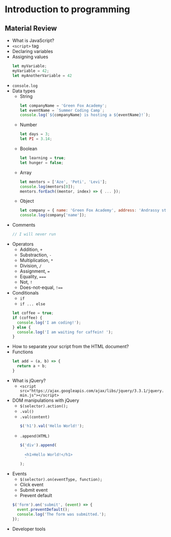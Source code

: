 # Introduction to programming

## Material Review

- What is JavaScript?
- `<script>` tag
- Declaring variables
- Assigning values
  ```javascript
  let myVariable;
  myVariable = 42;
  let myAnotherVariable = 42
  ```
- `console.log`
- Data types
  - String
    ```javascript
    let companyName = 'Green Fox Academy';
    let eventName = `Summer Coding Camp`;
    console.log(`${companyName} is hosting a ${eventName}!`);
    ```
  - Number
    ```javascript
    let days = 3;
    let PI = 3.14;
    ```
  - Boolean
    ```javascript
    let learning = true;
    let hunger = false;
    ```
  - Array
    ```javascript
    let mentors = ['Aze', 'Peti', 'Levi'];
    console.log(mentors[0]);
    mentors.forEach((mentor, index) => { ... });
    ```
  - Object
    ```javascript
    let company = { name: 'Green Fox Academy', address: 'Andrassy street 66' };
    console.log(company['name']);
    ```
- Comments
  ```javascript
  // I will never run
  ```
- Operators
  - Addition, `+`
  - Substraction, `-`
  - Multiplication, `*`
  - Division, `/`
  - Assignment, `=`
  - Equality, `===`
  - Not, `!`
  - Does-not-equal, `!==`
- Conditionals
  - `if`
  - `if ... else`
  ```javascript
  let coffee = true;
  if (coffee) {
    console.log('I am coding!');
  } else {
    console.log('I am waiting for caffein! ');
  }
  ```
- How to separate your script from the HTML document?
- Functions
  ```javascript
  let add = (a, b) => {
    return a + b;
  }
  ```
- What is jQuery?
  - `<script src="https://ajax.googleapis.com/ajax/libs/jquery/3.3.1/jquery.min.js"></script>`
- DOM manipulations with jQuery
  - `$(selector).action();`
  - `.val()`
  - `.val(content)`
    ```javascript
    $('h1').val('Hello World!');
    ```
  - `.append(HTML)`
    ```javascript
    $('div').append(
      `
      <h1>Hello World!</h1>
      `
    );
    ```
- Events
  - `$(selector).on(eventType, function);`
  - Click event
  - Submit event
  - Prevent default
  ```javascript
  $('form').on('submit', (event) => {
    event.preventDefault();
    console.log('The form was submitted.');
  });
  ```
- Developer tools
